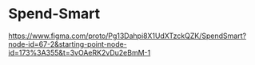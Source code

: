 # Spend-Smart

https://www.figma.com/proto/Pg13Dahpi8X1UdXTzckQZK/SpendSmart?node-id=67-2&starting-point-node-id=173%3A355&t=3vOAeRK2vDu2eBmM-1
